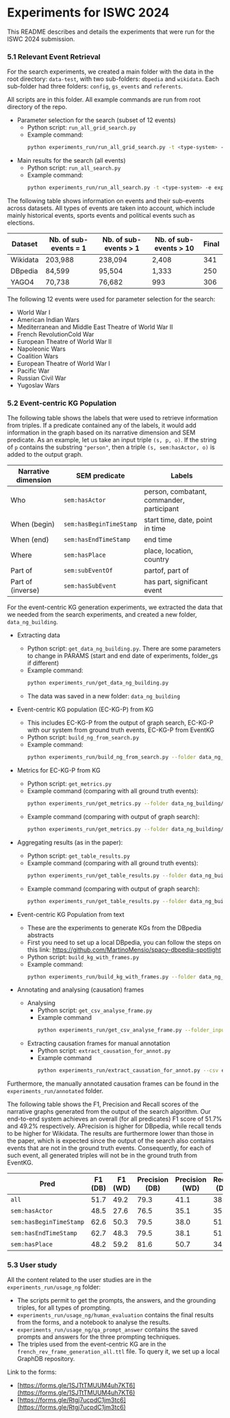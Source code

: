 # **Experiments for ISWC 2024**

This README describes and details the experiments that were run for the ISWC 2024 submission.

### 5.1 Relevant Event Retrieval
For the search experiments, we created a main folder with the data in the root directory: `data-test`, with two sub-folders: `dbpedia` and `wikidata`. Each sub-folder had three folders: `config`, `gs_events` and `referents`.

All scripts are in this folder. All example commands are run from root directory of the repo.

* Parameter selection for the search (subset of 12 events)
    * Python script: `run_all_grid_search.py`
    * Example command:
        ```bash
        python experiments_run/run_all_grid_search.py -t <type-system> -e experiments_run/grid-search-events.csv 
        ```
* Main results for the search (all events)
    * Python script: `run_all_search.py`
    * Example command:
        ```bash
        python experiments_run/run_all_search.py -t <type-system> -e experiments_run/all-search-events.csv 
        ```

The following table shows information on events and their sub-events across datasets. All types of events are taken into account, which include mainly historical events, sports events and political events such as elections.

| Dataset  | Nb. of sub-events = 1 | Nb. of sub-events > 1 | Nb. of sub-events > 10 | Final |
|----------|------------------------|------------------------|-------------------------|-------|
| Wikidata | 203,988                | 238,094                | 2,408                   | 341   |
| DBpedia  | 84,599                 | 95,504                 | 1,333                   | 250   |
| YAGO4    | 70,738                 | 76,682                 | 993                     | 306   |

The following 12 events were used for parameter selection for the search:
* World War I 
* American Indian Wars
* Mediterranean and Middle East Theatre of World War II
* French RevolutionCold War
* European Theatre of World War II
* Napoleonic Wars
* Coalition Wars
* European Theatre of World War I
* Pacific War
* Russian Civil War
* Yugoslav Wars

### 5.2 Event-centric KG Population

The following table shows the labels that were used to retrieve information from triples. If a predicate contained any of the labels, it would add information in the graph based on its narrative dimension and SEM predicate. As an example, let us take an input triple `(s, p, o)`. If the string of `p` contains the substring `"person"`, then a triple `(s, sem:hasActor, o)` is added to the output graph.

| Narrative dimension | SEM predicate         | Labels                                           |
|---------------------|-----------------------|--------------------------------------------------|
| Who                 | `sem:hasActor`       | person, combatant, commander, participant        |
| When (begin)        | `sem:hasBeginTimeStamp` | start time, date, point in time               |
| When (end)          | `sem:hasEndTimeStamp`   | end time                                         |
| Where               | `sem:hasPlace`       | place, location, country                         |
| Part of             | `sem:subEventOf`     | partof, part of                                  |
| Part of (inverse)   | `sem:hasSubEvent`    | has part, significant event                      |



For the event-centric KG generation experiments, we extracted the data that we needed from the search experiments, and created a new folder, `data_ng_building`.

* Extracting data
    * Python script: `get_data_ng_building.py`. There are some parameters to change in PARAMS (start and end date of experiments, folder_gs if different)
    * Example command:
        ```bash
        python experiments_run/get_data_ng_building.py 
        ```
    * The data was saved in a new folder: `data_ng_building`

* Event-centric KG population (EC-KG-P) from KG
    * This includes EC-KG-P from the output of graph search, EC-KG-P with our system from ground truth events, EC-KG-P from EventKG
    * Python script: `build_ng_from_search.py`
    * Example command:
        ```bash
        python experiments_run/build_ng_from_search.py --folder data_ng_building/ 
        ``` 
* Metrics for EC-KG-P from KG
    * Python script: `get_metrics.py`
    * Example command (comparing with all ground truth events):
        ```bash
        python experiments_run/get_metrics.py --folder data_ng_building/ --output_name eventkg_vs_generation.json --graph_c_path generation_ng.ttl --graph_gs_path eventkg_ng.ttl
        ```
    * Example command (comparing with output of graph search):
        ```bash
        python experiments_run/get_metrics.py --folder data_ng_building/ --output_name eventkg_vs_search.json --graph_c_path search_ng.ttl --graph_gs_path eventkg_ng.ttl
        ``` 

* Aggregating results (as in the paper):
    * Python script: `get_table_results.py`
    * Example command (comparing with all ground truth events):
        ```bash
        python experiments_run/get_table_results.py --folder data_ng_building/ --metric eventkg_vs_generation.json --label <label>
        ```
    * Example command (comparing with output of graph search):
        ```bash
        python experiments_run/get_table_results.py --folder data_ng_building/ --metric eventkg_vs_search.json --label <label>
        ```

* Event-centric KG Population from text
    * These are the experiments to generate KGs from the DBpedia abstracts
    * First you need to set up a local DBpedia, you can follow the steps on this link: <https://github.com/MartinoMensio/spacy-dbpedia-spotlight>
    * Python script: `build_kg_with_frames.py`
    * Example command:
        ```bash
        python experiments_run/build_kg_with_frames.py --folder data_ng_building/dbpedia/
        ```

* Annotating and analysing (causation) frames
    * Analysing
        * Python script: `get_csv_analyse_frame.py`
        * Example command
            ```bash
            python experiments_run/get_csv_analyse_frame.py --folder_input data_ng_building/dbpedia/ --folder_output experiments_run/ng_analysis
            ```
    * Extracting causation frames for manual annotation
        * Python script: `extract_causation_for_annot.py`
        * Example command
            ```bash
            python experiments_run/extract_causation_for_annot.py --csv experiments_run/ng_analysis/df_causation.csv --folder experiments_run/ng_analysis/
            ```

Furthermore, the manually annotated causation frames can be found in the `experiments_run/annotated` folder.

The following table shows the F1, Precision and Recall scores of the narrative graphs generated from the output of the search algorithm. Our end-to-end system achieves an overall (for all predicates) F1 score of 51.7% and 49.2% respectively. APrecision is higher for DBpedia, while recall tends to be higher for Wikidata. The results are furthermore lower than those in the paper, which is expected since the output of the search also contains events that are not in the ground truth events. Consequently, for each of such event, all generated triples will not be in the ground truth from EventKG.

| Pred                         | F1 (DB) | F1 (WD) | Precision (DB) | Precision (WD) | Recall (DB) | Recall (WD) |
|-----------------------------|---------|---------|----------------|----------------|-------------|-------------|
| `all`                       | 51.7    | 49.2    | 79.3           | 41.1           | 38.4        | 61.4        |
| `sem:hasActor`              | 48.5    | 27.6    | 76.5           | 35.1           | 35.5        | 22.8        |
| `sem:hasBeginTimeStamp`     | 62.6    | 50.3    | 79.5           | 38.0           | 51.6        | 74.4        |
| `sem:hasEndTimeStamp`       | 62.7    | 48.3    | 79.5           | 38.1           | 51.7        | 65.9        |
| `sem:hasPlace`              | 48.2    | 59.2    | 81.6           | 50.7           | 34.2        | 71.2        |


### 5.3 User study

All the content related to the user studies are in the `experiments_run/usage_ng` folder:
* The scripts permit to get the prompts, the answers, and the grounding triples, for all types of prompting.
* `experiments_run/usage_ng/human_evaluation` contains the final results from the forms, and a notebook to analyse the results.
* `experiments_run/usage_ng/qa_prompt_answer` contains the saved prompts and answers for the three prompting techniques.
* The triples used from the event-centric KG are in the `french_rev_frame_generation_all.ttl` file. To query it, we set up a local GraphDB repository. 

Link to the forms:
* [https://forms.gle/1SJTtTMUUM4uh7KT6](https://forms.gle/1SJTtTMUUM4uh7KT6)
* [https://forms.gle/Rtgj7ucpdC1jm3tc6](https://forms.gle/Rtgj7ucpdC1jm3tc6)